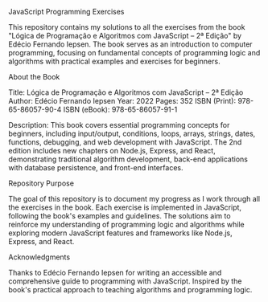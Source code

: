   JavaScript Programming Exercises

This repository contains my solutions to all the exercises from the book "Lógica de Programação e Algoritmos com JavaScript – 2ª Edição" by Edécio Fernando Iepsen. The book serves as an introduction to computer programming, focusing on fundamental concepts of programming logic and algorithms with practical examples and exercises for beginners.

  About the Book

Title: Lógica de Programação e Algoritmos com JavaScript – 2ª Edição
Author: Edécio Fernando Iepsen
Year: 2022
Pages: 352
ISBN (Print): 978-65-86057-90-4
ISBN (eBook): 978-65-86057-91-1

  Description:
This book covers essential programming concepts for beginners, including input/output, conditions, loops, arrays, strings, dates, functions, debugging, and web development with JavaScript. The 2nd edition includes new chapters on Node.js, Express, and React, demonstrating traditional algorithm development, back-end applications with database persistence, and front-end interfaces.

  Repository Purpose

The goal of this repository is to document my progress as I work through all the exercises in the book. Each exercise is implemented in JavaScript, following the book's examples and guidelines. The solutions aim to reinforce my understanding of programming logic and algorithms while exploring modern JavaScript features and frameworks like Node.js, Express, and React.

  Acknowledgments

Thanks to Edécio Fernando Iepsen for writing an accessible and comprehensive guide to programming with JavaScript.
Inspired by the book's practical approach to teaching algorithms and programming logic.
